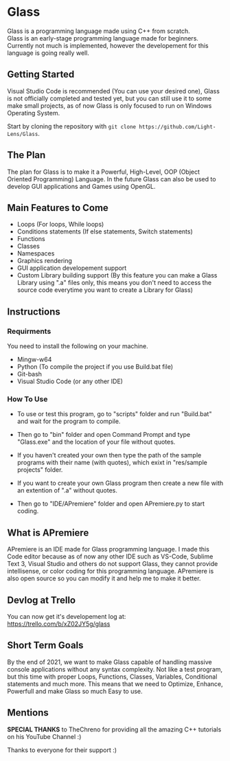 # Glass

Glass is a programming language made using C++ from scratch. <br />
Glass is an early-stage programming language made for beginners. Currently not much is implemented, however the developement for this language is going really well.

## Getting Started
Visual Studio Code is recommended (You can use your desired one), Glass is not officially completed and tested yet, but you can still use it to some make small projects, as of now Glass is only focused to run on Windows Operating System.

Start by cloning the repository with `git clone https://github.com/Light-Lens/Glass`.

## The Plan
The plan for Glass is to make it a Powerful, High-Level, OOP (Object Oriented Programming) Language. In the future Glass can also be used to develop GUI applications and Games using OpenGL.

## Main Features to Come
- Loops (For loops, While loops)
- Conditions statements (If else statements, Switch statements)
- Functions
- Classes
- Namespaces
- Graphics rendering
- GUI application developement support
- Custom Library building support (By this feature you can make a Glass Library using ".a" files only, this means you don't need to access the source code everytime you want to create a Library for Glass)

## Instructions
### Requirments
You need to install the following on your machine. <br />
- Mingw-w64
- Python (To compile the project if you use Build.bat file)
- Git-bash
- Visual Studio Code (or any other IDE)

### How To Use
- To use or test this program, go to "scripts" folder and run "Build.bat" and wait for the program to compile.

- Then go to "bin" folder and open Command Prompt and type "Glass.exe" and the location of your file without quotes.

- If you haven't created your own then type the path of the sample programs with their name (with quotes), which exixt in "res/sample projects" folder.

- If you want to create your own Glass program then create a new file with an extention of ".a" without quotes.

- Then go to "IDE/APremiere" folder and open APremiere.py to start coding.

## What is APremiere
APremiere is an IDE made for Glass programming language. I made this Code editor because as of now any other IDE such as VS-Code, Sublime Text 3, Visual Studio and others do not support Glass, they cannot provide intellisense, or color coding for this programming language. APremiere is also open source so you can modify it and help me to make it better.

## Devlog at Trello
You can now get it's developement log at: https://trello.com/b/xZ02JY5g/glass <br />

## Short Term Goals
By the end of 2021, we want to make Glass capable of handling massive console applications without any syntax complexity. Not like a test program, but this time with proper Loops, Functions, Classes, Variables, Conditional statements and much more. This means that we need to Optimize, Enhance, Powerfull and make Glass so much Easy to use.

## Mentions
**SPECIAL THANKS** to TheChreno for providing all the amazing C++ tutorials on his YouTube Channel :)

Thanks to everyone for their support :)

